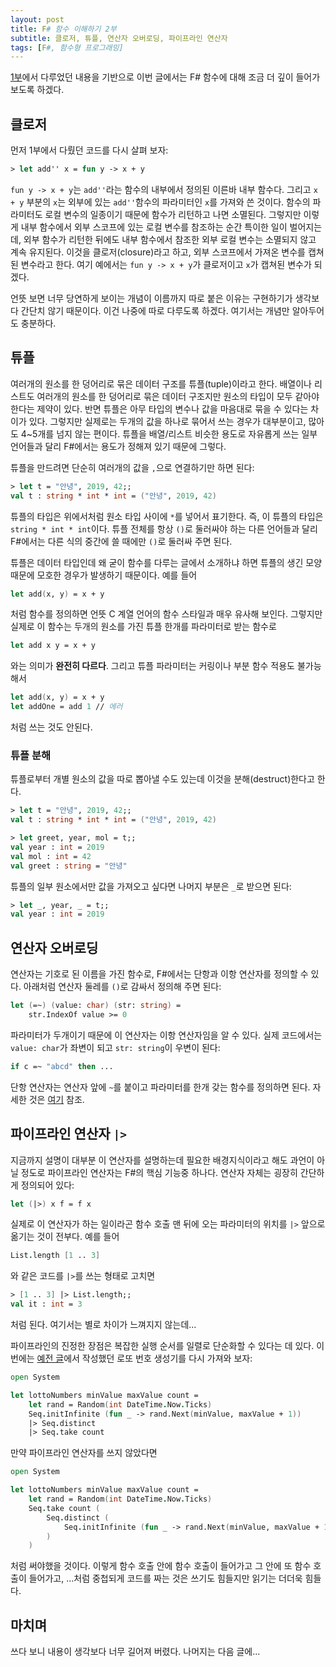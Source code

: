 ```yaml
---
layout: post
title: F# 함수 이해하기 2부
subtitle: 클로저, 튜플, 연산자 오버로딩, 파이프라인 연산자
tags: [F#, 함수형 프로그래밍]
---
```


[1부](https://bangjunyoung.github.io/2019/08/30/FSharp-함수-이해하기-1부/)에서 다루었던 내용을 기반으로 이번 글에서는 F# 함수에 대해 조금 더 깊이 들어가 보도록 하겠다.

## 클로저

먼저 1부에서 다뤘던 코드를 다시 살펴 보자:

```fsharp
> let add'' x = fun y -> x + y
```

`fun y -> x + y`는 `add''`라는 함수의 내부에서 정의된 이른바 내부 함수다. 그리고 `x + y` 부분의 `x`는 외부에 있는 `add''`함수의 파라미터인 `x`를 가져와 쓴 것이다. 함수의 파라미터도 로컬 변수의 일종이기 때문에 함수가 리턴하고 나면 소멸된다. 그렇지만 이렇게 내부 함수에서 외부 스코프에 있는 로컬 변수를 참조하는 순간 특이한 일이 벌어지는데, 외부 함수가 리턴한 뒤에도 내부 함수에서 참조한 외부 로컬 변수는 소멸되지 않고 계속 유지된다. 이것을 클로저(closure)라고 하고, 외부 스코프에서 가져온 변수를 캡쳐된 변수라고 한다. 여기 예에서는 `fun y -> x + y`가 클로저이고 `x`가 캡쳐된 변수가 되겠다.

언뜻 보면 너무 당연하게 보이는 개념이 이름까지 따로 붙은 이유는 구현하기가 생각보다 간단치 않기 때문이다. 이건 나중에 따로 다루도록 하겠다. 여기서는 개념만 알아두어도 충분하다.

## 튜플

여러개의 원소를 한 덩어리로 묶은 데이터 구조를 튜플(tuple)이라고 한다. 배열이나 리스트도 여러개의 원소를 한 덩어리로 묶은 데이터 구조지만 원소의 타입이 모두 같아야 한다는 제약이 있다. 반면 튜플은 아무 타입의 변수나 값을 마음대로 묶을 수 있다는 차이가 있다. 그렇지만 실제로는 두개의 값을 하나로 묶어서 쓰는 경우가 대부분이고, 많아도 4~5개를 넘지 않는 편이다. 튜플을 배열/리스트 비슷한 용도로 자유롭게 쓰는 일부 언어들과 달리 F#에서는 용도가 정해져 있기 때문에 그렇다.

튜플을 만드려면 단순히 여러개의 값을 `,`으로 연결하기만 하면 된다:

```fsharp
> let t = "안녕", 2019, 42;;
val t : string * int * int = ("안녕", 2019, 42)
```

튜플의 타입은 위에서처럼 원소 타입 사이에 `*`를 넣어서 표기한다. 즉, 이 튜플의 타입은 `string * int * int`이다. 튜플 전체를 항상 `()`로 둘러싸야 하는 다른 언어들과 달리 F#에서는 다른 식의 중간에 쓸 때에만 `()`로 둘러싸 주면 된다.

튜플은 데이터 타입인데 왜 굳이 함수를 다루는 글에서 소개하냐 하면 튜플의 생긴 모양 때문에 모호한 경우가 발생하기 때문이다. 예를 들어

```fsharp
let add(x, y) = x + y
```

처럼 함수를 정의하면 언뜻 C 계열 언어의 함수 스타일과 매우 유사해 보인다. 그렇지만 실제로 이 함수는 두개의 원소를 가진 튜플 한개를 파라미터로 받는 함수로

```fsharp
let add x y = x + y
```

와는 의미가 **완전히 다르다**. 그리고 튜플 파라미터는 커링이나 부분 함수 적용도 불가능해서

```fsharp
let add(x, y) = x + y
let addOne = add 1 // 에러
```

처럼 쓰는 것도 안된다.

### 튜플 분해

튜플로부터 개별 원소의 값을 따로 뽑아낼 수도 있는데 이것을 분해(destruct)한다고 한다.

```fsharp
> let t = "안녕", 2019, 42;;
val t : string * int * int = ("안녕", 2019, 42)

> let greet, year, mol = t;;
val year : int = 2019
val mol : int = 42
val greet : string = "안녕"
```

튜플의 일부 원소에서만 값을 가져오고 싶다면 나머지 부분은 `_`로 받으면 된다:

```fsharp
> let _, year, _ = t;;
val year : int = 2019
```

## 연산자 오버로딩

연산자는 기호로 된 이름을 가진 함수로, F#에서는 단항과 이항 연산자를 정의할 수 있다. 아래처럼 연산자 둘레를 `()`로 감싸서 정의해 주면 된다:

```fsharp
let (=~) (value: char) (str: string) =
    str.IndexOf value >= 0
```

파라미터가 두개이기 때문에 이 연산자는 이항 연산자임을 알 수 있다. 실제 코드에서는 `value: char`가 좌변이 되고 `str: string`이 우변이 된다:

```fsharp
if c =~ "abcd" then ...
```

단항 연산자는 연산자 앞에 `~`를 붙이고 파라미터를 한개 갖는 함수를 정의하면 된다. 자세한 것은 [여기](https://docs.microsoft.com/en-us/dotnet/fsharp/language-reference/operator-overloading) 참조.

## 파이프라인 연산자 `|>`

지금까지 설명이 대부분 이 연산자를 설명하는데 필요한 배경지식이라고 해도 과언이 아닐 정도로 파이프라인 연산자는 F#의 핵심 기능중 하나다. 연산자 자체는 굉장히 간단하게 정의되어 있다:

```fsharp
let (|>) x f = f x
```

실제로 이 연산자가 하는 일이라곤 함수 호출 맨 뒤에 오는 파라미터의 위치를 `|>` 앞으로 옮기는 것이 전부다. 예를 들어

```fsharp
List.length [1 .. 3]
```

와 같은 코드를 `|>`를 쓰는 형태로 고치면

```fsharp
> [1 .. 3] |> List.length;;
val it : int = 3
```

처럼 된다. 여기서는 별로 차이가 느껴지지 않는데...

파이프라인의 진정한 장점은 복잡한 실행 순서를 일렬로 단순화할 수 있다는 데 있다. 이번에는 [예전 글](https://bangjunyoung.github.io/2019/08/26/함수형-프로그래밍이-어려운-이유/)에서 작성했던 로또 번호 생성기를 다시 가져와 보자:

```fsharp
open System

let lottoNumbers minValue maxValue count =
    let rand = Random(int DateTime.Now.Ticks)
    Seq.initInfinite (fun _ -> rand.Next(minValue, maxValue + 1))
    |> Seq.distinct
    |> Seq.take count
```

만약 파이프라인 연산자를 쓰지 않았다면

```fsharp
open System

let lottoNumbers minValue maxValue count =
    let rand = Random(int DateTime.Now.Ticks)
    Seq.take count (
        Seq.distinct (
            Seq.initInfinite (fun _ -> rand.Next(minValue, maxValue + 1))
        )
    )
```

처럼 써야했을 것이다. 이렇게 함수 호출 안에 함수 호출이 들어가고 그 안에 또 함수 호출이 들어가고, ...처럼 중첩되게 코드를 짜는 것은 쓰기도 힘들지만 읽기는 더더욱 힘들다.

## 마치며

쓰다 보니 내용이 생각보다 너무 길어져 버렸다. 나머지는 다음 글에...
